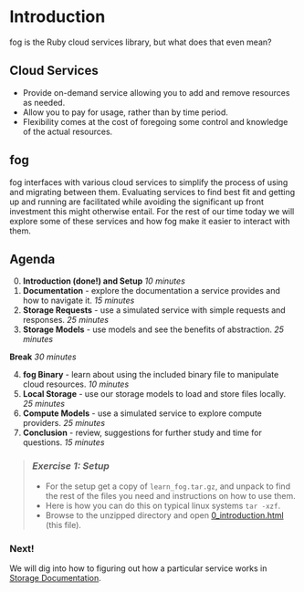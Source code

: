 # Introduction

fog is the Ruby cloud services library, but what does that even mean?

## Cloud Services

* Provide on-demand service allowing you to add and remove resources as needed.
* Allow you to pay for usage, rather than by time period.
* Flexibility comes at the cost of foregoing some control and knowledge of the actual resources.

## fog

fog interfaces with various cloud services to simplify the process of using and migrating between them. Evaluating services to find best fit and getting up and running are facilitated while avoiding the significant up front investment this might otherwise entail. For the rest of our time today we will explore some of these services and how fog make it easier to interact with them.

## Agenda

0. **Introduction (done!) and Setup** *10 minutes*
1. **Documentation** - explore the documentation a service provides and how to navigate it. *15 minutes*
2. **Storage Requests** - use a simulated service with simple requests and responses. *25 minutes*
3. **Storage Models** - use models and see the benefits of abstraction. *25 minutes*

**Break** *30 minutes*

4. **fog Binary** - learn about using the included binary file to manipulate cloud resources. *10 minutes*
5. **Local Storage** - use our storage models to load and store files locally. *25 minutes*
6. **Compute Models** - use a simulated service to explore compute providers. *25 minutes*
7. **Conclusion** - review, suggestions for further study and time for questions. *15 minutes*

> ### *Exercise 1: Setup*
>
> * For the setup get a copy of `learn_fog.tar.gz`, and unpack to find the rest of the files you need and instructions on how to use them.
> * Here is how you can do this on typical linux systems `tar -xzf`.
> * Browse to the unzipped directory and open [0_introduction.html](0_introduction.html) (this file).

### Next!

We will dig into how to figuring out how a particular service works in [Storage Documentation](1_storage_documentation.html).
